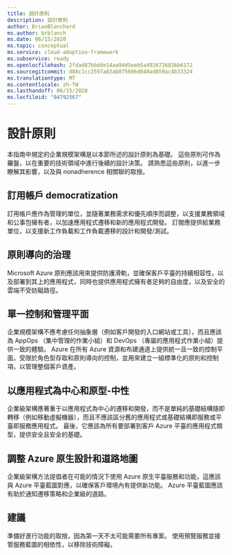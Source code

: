 ```yaml
---
title: 設計原則
description: 設計原則
author: BrianBlanchard
ms.author: brblanch
ms.date: 06/15/2020
ms.topic: conceptual
ms.service: cloud-adoption-framework
ms.subservice: ready
ms.openlocfilehash: 2fdad87bbdde14aa94d5eeb5a4926726816b6172
ms.sourcegitcommit: d88c1cc3597a83ab075606d040ad659ac4b33324
ms.translationtype: MT
ms.contentlocale: zh-TW
ms.lasthandoff: 06/15/2020
ms.locfileid: "84792567"
---
```

# <a name="design-principles"></a>設計原則

本指南中規定的企業規模架構是以本節所述的設計原則為基礎。 這些原則可作為羅盤，以在重要的技術領域中進行後續的設計決策。 請熟悉這些原則，以進一步瞭解其影響，以及與 nonadherence 相關聯的取捨。

## <a name="subscription-democratization"></a>訂用帳戶 democratization

訂用帳戶應作為管理的單位，並隨著業務需求和優先順序而調整，以支援業務領域和公事包擁有者，以加速應用程式遷移和新的應用程式開發。 訂閱應提供給業務單位，以支援新工作負載和工作負載遷移的設計和開發/測試。

## <a name="policy-driven-governance"></a>原則導向的治理

Microsoft Azure 原則應該用來提供防護滑軌，並確保客戶平臺的持續相容性，以及部署到其上的應用程式，同時也提供應用程式擁有者足夠的自由度，以及安全的雲端不受妨礙路徑。

## <a name="single-control-and-management-plane"></a>單一控制和管理平面

<!-- cSpell:ignore AppOps -->

企業規模架構不應考慮任何抽象層（例如客戶開發的入口網站或工具），而且應該為 AppOps （集中管理的作業小組）和 DevOps （專屬的應用程式作業小組）提供一致的體驗。 Azure 在所有 Azure 資源和布建通道上提供統一且一致的控制平面，受限於角色型存取和原則導向的控制，並用來建立一組標準化的原則和控制項，以管理整個客戶資產。

## <a name="application-centric-and-archetype-neutral"></a>以應用程式為中心和原型-中性

企業級架構應著重于以應用程式為中心的遷移和開發，而不是單純的基礎結構隨即轉移（例如移動虛擬機器），而且不應該區分舊的應用程式或基礎結構即服務或平臺即服務應用程式。 最後，它應該為所有要部署到客戶 Azure 平臺的應用程式類型，提供安全且安全的基礎。

## <a name="aligning-azure-native-design-and-road-maps"></a>調整 Azure 原生設計和道路地圖

企業級架構方法提倡者在可能的情況下使用 Azure 原生平臺服務和功能，這應該與 Azure 平臺藍圖對應，以確保客戶環境內有提供新功能。 Azure 平臺藍圖應該有助於通知遷移策略和企業級的道路。

## <a name="recommendations"></a>建議

準備好進行功能的取捨，因為第一天不太可能需要所有專案。 使用預覽服務並接管服務藍圖的相依性，以移除技術障礙。

